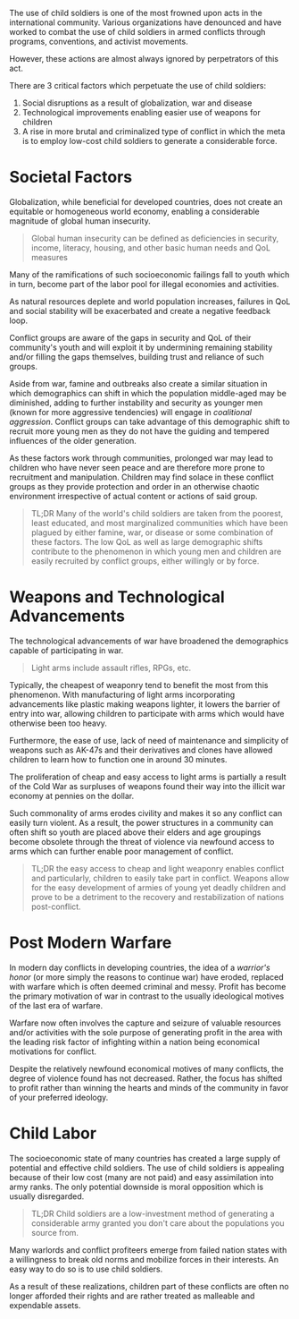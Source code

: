 The use of child soldiers is one of the most frowned upon acts in the international community. Various organizations have denounced and have worked to combat the use of child soldiers in armed conflicts through programs, conventions, and activist movements.

However, these actions are almost always ignored by perpetrators of this act.

There are 3 critical factors which perpetuate the use of child soldiers:
1. Social disruptions as a result of globalization, war and disease
2. Technological improvements enabling easier use of weapons for children
3. A rise in more brutal and criminalized type of conflict in which the meta is to employ low-cost child soldiers to generate a considerable force.

# Societal Factors

Globalization, while beneficial for developed countries, does not create an equitable or homogeneous world economy, enabling a considerable magnitude of global human insecurity.

> Global human insecurity can be defined as deficiencies in security, income, literacy, housing, and other basic human needs and QoL measures

Many of the ramifications of such socioeconomic failings fall to youth which in turn, become part of the labor pool for illegal economies and activities.

As natural resources deplete and world population increases, failures in QoL and social stability will be exacerbated and create a negative feedback loop.

Conflict groups are aware of the gaps in security and QoL of their community's youth and will exploit it by undermining remaining stability and/or filling the gaps themselves, building trust and reliance of such groups.

Aside from war, famine and outbreaks also create a similar situation in which demographics can shift in which the population middle-aged may be diminished, adding to further instability and security as younger men (known for more aggressive tendencies) will engage in *coalitional aggression*. Conflict groups can take advantage of this demographic shift to recruit more young men as they do not have the guiding and tempered influences of the older generation.

As these factors work through communities, prolonged war may lead to children who have never seen peace and are therefore more prone to recruitment and manipulation. Children may find solace in these conflict groups as they provide protection and order in an otherwise chaotic environment irrespective of actual content or actions of said group.

>TL;DR Many of the world's child soldiers are taken from the poorest, least educated, and most marginalized communities which have been plagued by either famine, war, or disease or some combination of these factors. The low QoL as well as large demographic shifts contribute to the phenomenon in which young men and children are easily recruited by conflict groups, either willingly or by force.


# Weapons and Technological Advancements

The technological advancements of war have broadened the demographics capable of participating in war. 

> Light arms include assault rifles, RPGs, etc.

Typically, the cheapest of weaponry tend to benefit the most from this phenomenon. With manufacturing of light arms incorporating advancements like plastic making weapons lighter, it lowers the barrier of entry into war, allowing children to participate with arms which would have otherwise been too heavy.

Furthermore, the ease of use, lack of need of maintenance and simplicity of weapons such as AK-47s and their derivatives and clones have allowed children to learn how to function one in around 30 minutes.

The proliferation of cheap and easy access to light arms is partially a result of the Cold War as surpluses of weapons found their way into the illicit war economy at pennies on the dollar. 

Such commonality of arms erodes civility and makes it so any conflict can easily turn violent. As a result, the power structures in a community can often shift so youth are placed above their elders and age groupings become obsolete through the threat of violence via newfound access to arms which can further enable poor management of conflict. 

>TL;DR the easy access to cheap and light weaponry enables conflict and particularly, children to easily take part in conflict. Weapons allow for the easy development of armies of young yet deadly children and prove to be a detriment to the recovery and restabilization of nations post-conflict.

# Post Modern Warfare

In modern day conflicts in developing countries, the idea of a *warrior's honor* (or more simply the reasons to continue war) have eroded, replaced with warfare which is often deemed criminal and messy. Profit has become the primary motivation of war in contrast to the usually ideological motives of the last era of warfare.

Warfare now often involves the capture and seizure of valuable resources and/or activities with the sole purpose of generating profit in the area with the leading risk factor of infighting within a nation being economical motivations for conflict.

Despite the relatively newfound economical motives of many conflicts, the degree of violence found has not decreased. Rather, the focus has shifted to profit rather than winning the hearts and minds of the community in favor of your preferred ideology.

# Child Labor

The socioeconomic state of many countries has created a large supply of potential and effective child soldiers. The use of child soldiers is appealing because of their low cost (many are not paid) and easy assimilation into army ranks. The only potential downside is moral opposition which is usually disregarded.

> TL;DR Child soldiers are a low-investment method of generating a considerable army granted you don't care about the populations you source from.

Many warlords and conflict profiteers emerge from failed nation states with a willingness to break old norms and mobilize forces in their interests. An easy way to do so is to use child soldiers. 

As a result of these realizations, children part of these conflicts are often no longer afforded their rights and are rather treated as malleable and expendable assets.